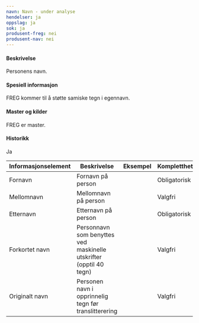```yaml
---
navn: Navn - under analyse
hendelser: ja
oppslag: ja
sok: ja
produsent-freg: nei
produsent-nav: nei
---
```


#### Beskrivelse

Personens navn.

#### Spesiell informasjon

FREG kommer til å støtte samiske tegn i egennavn.

#### Master og kilder

FREG er master.

#### Historikk

Ja


| Informasjonselement | Beskrivelse | Eksempel | Kompletthet | Kvalitet |
|--|--|--|--|--|
| Fornavn | Fornavn på person | | Obligatorisk | |
| Mellomnavn | Mellomnavn på person | | Valgfri | |
| Etternavn | Etternavn på person | | Obligatorisk | |
| Forkortet navn | Personnavn som benyttes ved maskinelle utskrifter (opptil 40 tegn) | | Valgfri | |
| Originalt navn | Personen navn i opprinnelig tegn før translitterering | | Valgfri | |



